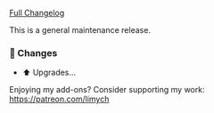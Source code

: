 [Full Changelog][changelog]

This is a general maintenance release.

### 🔨 Changes

- :arrow_up: Upgrades…

[changelog]: https://github.com/Limych/addon-presence-monitor/compare/v0.0.0...v0.0.1

Enjoying my add-ons? Consider supporting my work: https://patreon.com/limych
